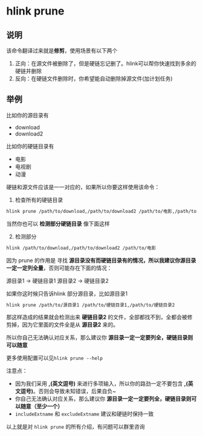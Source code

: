
# hlink prune

## 说明
该命令翻译过来就是**修剪**，使用场景有以下两个
1. 正向：在源文件被删除了，但是硬链忘记删了。hlink可以帮你快速找到多余的硬链并删除
2. 反向：在硬链文件删除时，你希望能自动删除掉源文件(加计划任务)


## 举例

比如你的源目录有
- download
- download2

比如你的硬链目录有
- 电影
- 电视剧
- 动漫

硬链和源文件应该是一一对应的，如果所以你要这样使用该命令：

1. 检查所有的硬链目录
```bash
hlink prune /path/to/download,/path/to/download2 /path/to/电影,/path/to/电视剧,/path/to/动漫
```

当然你也可以 **检测部分硬链目录** 像下面这样

2. 检测部分

```bash
hlink /path/to/download,/path/to/download2 /path/to/电影
```

因为 prune 的作用是 寻找 **源目录没有而硬链目录有的情况，所以我建议你源目录一定一定列全量**，否则可能存在下面的情况：

源目录1 -> 硬链目录1
源目录2 -> 硬链目录2

如果你这时候只告诉hlink 部分源目录，比如源目录1
```bash
hlink prune /path/to/源目录1 /path/to/硬链目录1,/path/to/硬链目录2
```

那这样造成的结果就会检测出来 **硬链目录2** 的文件，全部都找不到，全都会被修剪掉，因为它里面的文件全是从 **源目录2** 来的。

所以你自己无法确认对应关系，那么建议你 **源目录一定一定要列全，硬链目录则可以随意**

更多使用配置可以见`hlink prune --help`

注意点：
- 因为我们采用 **,(英文逗号)** 来进行多项输入，所以你的路劲一定不要包含 **,(英文逗号)**。否则会导致未知错误，后果自负~
- 你自己无法确认对应关系，那么建议你 **源目录一定一定要列全，硬链目录则可以随意（至少一个）**
- `includeExtname` 和 `excludeExtname` 建议和硬链时保持一致

以上就是对 `hlink prune` 的所有介绍，有问题可以群里咨询

